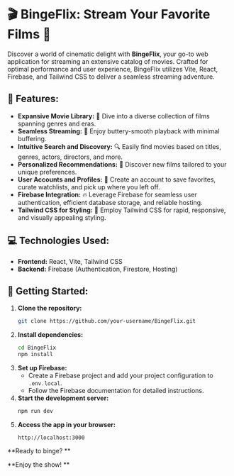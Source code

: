 # 🎬 BingeFlix: Stream Your Favorite Films 🍿

Discover a world of cinematic delight with **BingeFlix**, your go-to web application for streaming an extensive catalog of movies. Crafted for optimal performance and user experience, BingeFlix utilizes Vite, React, Firebase, and Tailwind CSS to deliver a seamless streaming adventure.

## 🌟 Features:

- **Expansive Movie Library:** 🎥 Dive into a diverse collection of films spanning genres and eras.
- **Seamless Streaming:** 🚀 Enjoy buttery-smooth playback with minimal buffering.
- **Intuitive Search and Discovery:** 🔍 Easily find movies based on titles, genres, actors, directors, and more.
- **Personalized Recommendations:** 🎉 Discover new films tailored to your unique preferences.
- **User Accounts and Profiles:** 👤 Create an account to save favorites, curate watchlists, and pick up where you left off.
- **Firebase Integration:** 🔥 Leverage Firebase for seamless user authentication, efficient database storage, and reliable hosting.
- **Tailwind CSS for Styling:** 🎨 Employ Tailwind CSS for rapid, responsive, and visually appealing styling.

## 💻 Technologies Used:

- **Frontend:** React, Vite, Tailwind CSS
- **Backend:** Firebase (Authentication, Firestore, Hosting)

## 🚀 Getting Started:

1. **Clone the repository:**
   ```bash
   git clone https://github.com/your-username/BingeFlix.git
   ```
2. **Install dependencies:**
   ```bash
   cd BingeFlix
   npm install
   ```
3. **Set up Firebase:**
   - Create a Firebase project and add your project configuration to `.env.local`.
   - Follow the Firebase documentation for detailed instructions.
4. **Start the development server:**
   ```bash
   npm run dev
   ```
5. **Access the app in your browser:**
   ```
   http://localhost:3000
   ```

**Ready to binge? **

**Enjoy the show! **
